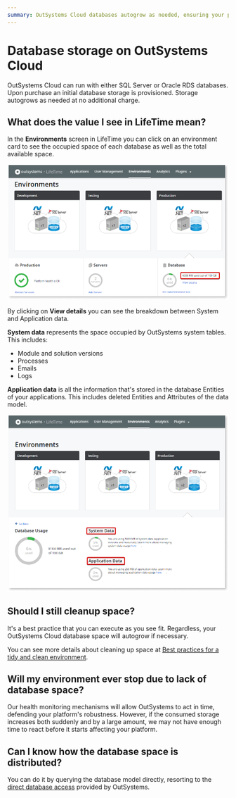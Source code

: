 ```yaml
---
summary: OutSystems Cloud databases autogrow as needed, ensuring your platform runs smoothly.
---
```


# Database storage on OutSystems Cloud

OutSystems Cloud can run with either SQL Server or Oracle RDS databases. Upon purchase an initial database storage is provisioned. Storage autogrows as needed at no additional charge.

## What does the value I see in LifeTime mean?

In the **Environments** screen in LifeTime you can click on an environment card to see the occupied space of each database as well as the total available space.

![Environment database space](images/database-storage-cloud_LT.png)

By clicking on **View details** you can see the breakdown between System and Application data.

**System data** represents the space occupied by OutSystems system tables. This includes:

* Module and solution versions
* Processes
* Emails
* Logs 

**Application data** is all the information that's stored in the database Entities of your applications. This includes deleted Entities and Attributes of the data model.

![Environment database space](images/database-storage-cloud-detail_LT.png)

## Should I still cleanup space?

It's a best practice that you can execute as you see fit. Regardless, your OutSystems Cloud database space will autogrow if necessary.

You can see more details about cleaning up space at [Best practices for a tidy and clean environment](https://success.outsystems.com/Documentation/Best_Practices/Lifecycle/Best_practices_for_a_tidy_and_clean_environment).

## Will my environment ever stop due to lack of database space?

Our health monitoring mechanisms will allow OutSystems to act in time, defending your platform's robustness. However, if the consumed storage increases both suddenly and by a large amount, we may not have enough time to react before it starts affecting your platform.

## Can I know how the database space is distributed?

You can do it by querying the database model directly, resorting to the [direct database access](https://success.outsystems.com/Support/Enterprise_Customers/Maintenance_and_Operations/Access_the_database_of_your_PaaS) provided by OutSystems.
